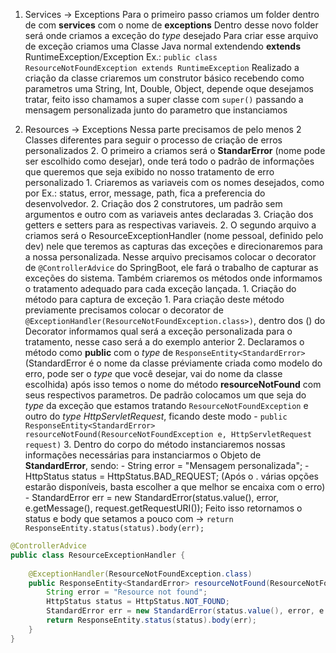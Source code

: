 1. Services -> Exceptions
	Para o primeiro passo criamos um folder dentro de com  **services** com o nome de **exceptions** 
	Dentro desse novo folder será onde criamos a exceção do *type* desejado
	Para criar esse arquivo de exceção criamos uma Classe Java normal extendendo **extends** RuntimeException/Exception 
	Ex.:  `public class ResourceNotFoundException extends RuntimeException`
	Realizado a criação da classe criaremos um construtor básico recebendo como parametros uma String, Int, Double, Object, depende oque desejamos tratar, feito isso chamamos a super classe com  `super()` passando a mensagem personalizada junto do parametro que instanciamos

2. Resources -> Exceptions
	Nessa parte precisamos de pelo menos 2 Classes diferentes para seguir o processo de criação de erros personalizados
	2. O primeiro a criamos será o **StandarError** (nome pode ser escolhido como desejar), onde terá todo o padrão de informações que queremos que seja exibido no nosso tratamento de erro personalizado
		1. Criaremos as variaveis com os nomes desejados, como por Ex.: status, error, message, path, fica a preferencia do desenvolvedor. 
		2. Criação dos 2 construtores, um padrão sem argumentos e outro com as variaveis antes declaradas
		3.  Criação dos getters e setters para as respectivas variaveis.
	2. O segundo arquivo a criamos será o ResourceExceptionHandler (nome pessoal, definido pelo dev) nele que teremos as capturas das exceções e direcionaremos para a nossa personalizada. Nesse arquivo precisamos colocar o decorator de `@ControllerAdvice` do SpringBoot, ele fará o trabalho de capturar as exceções do sistema. Também criaremos os métodos onde informamos o tratamento adequado para cada exceção lançada.
		1. Criação do método para captura de exceção
			1. Para criação deste método previamente precisamos colocar o decorator de `@ExceptionHandler(ResourceNotFoundException.class>)`, dentro dos () do Decorator informamos qual será a exceção personalizada para o tratamento, nesse caso será a do exemplo anterior
			2. Declaramos o método como **public** com o *type* de `ResponseEntity<StandardError>` (StandardError é o nome da classe préviamente criada como modelo do erro, pode ser o *type* que você desejar, vai do nome da classe escolhida) após isso temos o nome do método **resourceNotFound** com seus respectivos parametros. De padrão colocamos um que seja do *type* da exceção que estamos tratando `ResourceNotFoundException` e outro do *type* *HttpServletRequest*, ficando deste modo - 
			   `public ResponseEntity<StandardError> resourceNotFound(ResourceNotFoundException e, HttpServletRequest request)`
			3. Dentro do corpo do método instanciaremos nossas informações necessárias para instanciarmos o Objeto de __StandardError__, sendo: 
				- String error = "Mensagem personalizada";
				-  HttpStatus status = HttpStatus.BAD_REQUEST; (Após o . várias opções estarão disponíveis, basta escolher a que melhor se encaixa com o erro)
				- StandardError err = new StandardError(status.value(), error, e.getMessage(), request.getRequestURI());
			    Feito isso retornamos o status e body que setamos a pouco com -> `return ResponseEntity.status(status).body(err);`

~~~java
@ControllerAdvice  
public class ResourceExceptionHandler {  
  
    @ExceptionHandler(ResourceNotFoundException.class)  
    public ResponseEntity<StandardError> resourceNotFound(ResourceNotFoundException e, HttpServletRequest request) {  
        String error = "Resource not found";  
        HttpStatus status = HttpStatus.NOT_FOUND;  
        StandardError err = new StandardError(status.value(), error, e.getMessage(), request.getRequestURI());  
        return ResponseEntity.status(status).body(err);  
    }
}
~~~